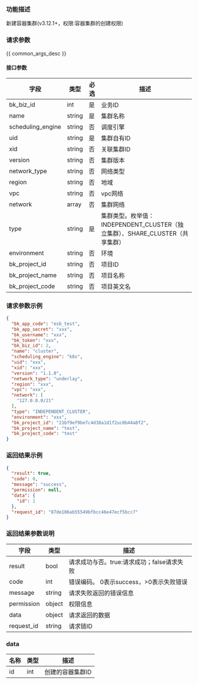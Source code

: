 ### 功能描述

新建容器集群(v3.12.1+，权限:容器集群的创建权限)

### 请求参数

{{ common_args_desc }}

#### 接口参数

| 字段                | 类型     | 必选 | 描述                                                     |
|-------------------|--------|----|--------------------------------------------------------|
| bk_biz_id         | int    | 是  | 业务ID                                                   |
| name              | string | 是  | 集群名称                                                   |
| scheduling_engine | string | 否  | 调度引擎                                                   |
| uid               | string | 是  | 集群自有ID                                                 |
| xid               | string | 否  | 关联集群ID                                                 |
| version           | string | 否  | 集群版本                                                   |
| network_type      | string | 否  | 网络类型                                                   |
| region            | string | 否  | 地域                                                     |
| vpc               | string | 否  | vpc网络                                                  |
| network           | array  | 否  | 集群网络                                                   |
| type              | string | 是  | 集群类型。枚举值：INDEPENDENT_CLUSTER（独立集群）、SHARE_CLUSTER（共享集群） |
| environment       | string | 否  | 环境                                                     |
| bk_project_id     | string | 否  | 项目ID                                                   |
| bk_project_name   | string | 否  | 项目名称                                                   |
| bk_project_code   | string | 否  | 项目英文名                                                  |

### 请求参数示例

```json
{
  "bk_app_code": "esb_test",
  "bk_app_secret": "xxx",
  "bk_username": "xxx",
  "bk_token": "xxx",
  "bk_biz_id": 2,
  "name": "cluster",
  "scheduling_engine": "k8s",
  "uid": "xxx",
  "xid": "xxx",
  "version": "1.1.0",
  "network_type": "underlay",
  "region": "xxx",
  "vpc": "xxx",
  "network": [
    "127.0.0.0/21"
  ],
  "type": "INDEPENDENT_CLUSTER",
  "environment": "xxx",
  "bk_project_id": "21bf9ef9be7c4d38a1d1f2uc0b44a8f2",
  "bk_project_name": "test",
  "bk_project_code": "test"
}
```

### 返回结果示例

```json
{
  "result": true,
  "code": 0,
  "message": "success",
  "permission": null,
  "data": {
    "id": 1
  },
  "request_id": "87de106ab55549bfbcc46e47ecf5bcc7"
}
```

### 返回结果参数说明

| 字段         | 类型     | 描述                         |
|------------|--------|----------------------------|
| result     | bool   | 请求成功与否。true:请求成功；false请求失败 |
| code       | int    | 错误编码。 0表示success，>0表示失败错误  |
| message    | string | 请求失败返回的错误信息                |
| permission | object | 权限信息                       |
| data       | object | 请求返回的数据                    |
| request_id | string | 请求链ID                      |

### data

| 名称 | 类型  | 描述        |
|----|-----|-----------|
| id | int | 创建的容器集群ID |
